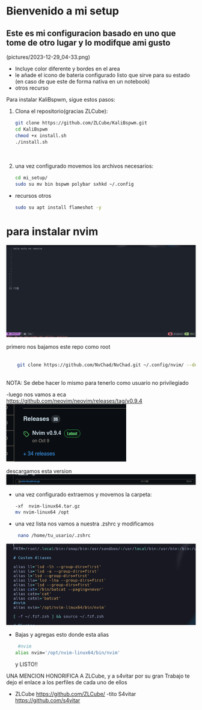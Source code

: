 # Bienvenido a mi setup


## Este es mi configuracion basado en uno que tome de otro lugar y lo modifque ami gusto 
(pictures/2023-12-29_04-33.png)
* Incluye color diferente y bordes en el area
* le añade el icono de bateria  configurado listo que sirve para su estado  (en caso de que este de forma nativa en un notebook)
* otros recurso 


Para instalar KaliBspwm, sigue estos pasos:

1. Clona el repositorio(gracias ZLCube):

    ```bash
    git clone https://github.com/ZLCube/KaliBspwm.git 
    cd KaliBspwm
    chmod +x install.sh
   ./install.sh
 
     
    ```

2. una vez configurado movemos los archivos necesarios:

    ```bash
    cd mi_setup/
    sudo su mv bin bspwm polybar sxhkd ~/.config


  - recursos otros
     ```bash
    sudo su apt install flameshot -y
# para instalar nvim 
![Texto alternativo](pictures/2023-12-29_05-25.png)


primero nos bajamos este repo como root
```bash
    
    git clone https://github.com/NvChad/NvChad.git ~/.config/nvim/ --depth 1
    
   ```
  NOTA: Se debe hacer lo mismo para tenerlo como usuario no privilegiado

 -luego nos vamos a eca https://github.com/neovim/neovim/releases/tag/v0.9.4
![Texto alternativo](pictures/n1.png)
 
  
  descargamos esta version
 ![Texto alternativo](pictures/2.png)
 
 
 - una vez configurado  extraemos y movemos la carpeta:
 
    ```bash
    -xf  nvim-linux64.tar.gz 
    mv nvim-linux64 /opt
   ```
- una vez lista nos vamos a nuestra .zshrc y modificamos
   ```bash
    nano /home/tu_usario/.zshrc
   ```
   
![Texto alternativo](pictures/nano.png)

- Bajas y agregas esto donde esta alias
   ```bash
    #nvim
   alias nvim='/opt/nvim-linux64/bin/nvim'
   ```

   y LISTO!!


UNA MENCION HONORIFICA A ZLCube, y a s4vitar por su gran Trabajo te dejo el enlace a los perfiles de cada uno de ellos

- ZLCube https://github.com/ZLCube/
-tito S4vitar https://github.com/s4vitar
